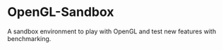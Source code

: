 # OpenGL-Sandbox
A sandbox environment to play with OpenGL and test new features with benchmarking.
